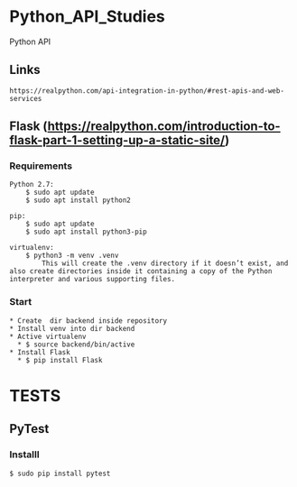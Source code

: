 # Python_API_Studies
Python API

## Links

    https://realpython.com/api-integration-in-python/#rest-apis-and-web-services


## Flask (https://realpython.com/introduction-to-flask-part-1-setting-up-a-static-site/)

### Requirements

    Python 2.7:
        $ sudo apt update
        $ sudo apt install python2

    pip:
        $ sudo apt update
        $ sudo apt install python3-pip

    virtualenv:
        $ python3 -m venv .venv
            This will create the .venv directory if it doesn’t exist, and also create directories inside it containing a copy of the Python interpreter and various supporting files.

### Start

    * Create  dir backend inside repository
    * Install venv into dir backend
    * Active virtualenv
      * $ source backend/bin/active
    * Install Flask
      * $ pip install Flask


# TESTS

## PyTest

### Installl

    $ sudo pip install pytest